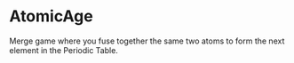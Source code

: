 # AtomicAge
Merge game where you fuse together the same two atoms to form the next element in the Periodic Table.
